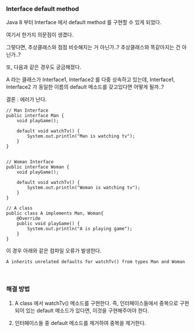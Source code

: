 ### Interface default method


Java 8 부터 Interface 에서 default method 를 구현할 수 있게 되었다.

여기서 한가지 의문점이 생겼다.

그렇다면, 추상클래스와 점점 비슷해지는 거 아닌가..? 추상클래스와 똑같아지는 건 아닌가..?

또, 다음과 같은 경우도 궁금해졌다.

A 라는 클래스가 Interface1, Interface2 를 다중 상속하고 있는데, Interface1, Interface2 가 동일한 이름의 default 메소드를 갖고있다면 어떻게 될까..?

결론 : 에러가 난다.

```
// Man Interface
public interface Man {
    void playGame();

    default void watchTv() {
        System.out.println("Man is watching tv");
    }
}


// Woman Interface
public interface Woman {
    void playGame();

    default void watchTv() {
        System.out.println("Woman is watching tv");
    }
}

// A class
public class A implements Man, Woman{
    @Override
    public void playGame() {
        System.out.println("A is playing game");
    }
}
```

이 경우 아래와 같은 컴파일 오류가 발생한다.

`A inherits unrelated defaults for watchTv() from types Man and Woman`

<br>

### 해결 방법

1. A class 에서 watchTv() 메소드를 구현한다. 즉, 인터페이스들에서 중복으로 구현되어 있는 default 메소드가 있다면, 이것을 구현해주어야 한다.

2. 인터페이스들 중 default 메소드를 제거하여 중복을 제거한다.